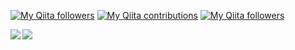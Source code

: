 <!--
**kyonc5/kyonc5** is a ✨ _special_ ✨ repository because its `README.md` (this file) appears on your GitHub profile.

Here are some ideas to get you started:

- 🔭 I’m currently working on ...
- 🌱 I’m currently learning ...
- 👯 I’m looking to collaborate on ...
- 🤔 I’m looking for help with ...
- 💬 Ask me about ...
- 📫 How to reach me: ...
- 😄 Pronouns: ...
- ⚡ Fun fact: ...
-->
[![My Qiita followers](http://qiita-badge.apiapi.app/s/kyonc5/posts.svg)](http://qiita.com/kyonc5) [![My Qiita contributions](http://qiita-badge.apiapi.app/s/kyonc5/contributions.svg)](http://qiita.com/kyonc5) [![My Qiita followers](http://qiita-badge.apiapi.app/s/kyonc5/followers.svg)](http://qiita.com/kyonc5)

<a href="https://github.com/anuraghazra/github-readme-stats">
  <img align="left" src="https://github-readme-stats.vercel.app/api?username=kyonc5&show_icons=true&count_private=true&theme=algolia" />
</a>
<a href="https://github.com/anuraghazra/github-readme-stats">
  <img align="left" src="https://github-readme-stats.vercel.app/api/top-langs/?username=kyonc5&count_private=true&theme=algolia&layout=compact" />
</a>
